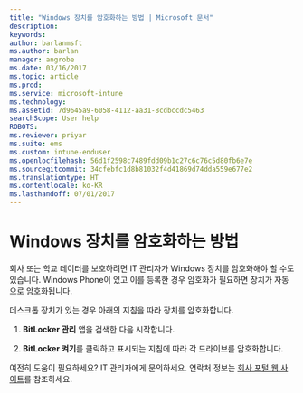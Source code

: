 ```yaml
---
title: "Windows 장치를 암호화하는 방법 | Microsoft 문서"
description: 
keywords: 
author: barlanmsft
ms.author: barlan
manager: angrobe
ms.date: 03/16/2017
ms.topic: article
ms.prod: 
ms.service: microsoft-intune
ms.technology: 
ms.assetid: 7d9645a9-6058-4112-aa31-8cdbccdc5463
searchScope: User help
ROBOTS: 
ms.reviewer: priyar
ms.suite: ems
ms.custom: intune-enduser
ms.openlocfilehash: 56d1f2598c7489fdd09b1c27c6c76c5d80fb6e7e
ms.sourcegitcommit: 34cfebfc1d8b81032f4d41869d74dda559e677e2
ms.translationtype: HT
ms.contentlocale: ko-KR
ms.lasthandoff: 07/01/2017
---
```

# <a name="how-to-encrypt-your-windows-device"></a>Windows 장치를 암호화하는 방법

회사 또는 학교 데이터를 보호하려면 IT 관리자가 Windows 장치를 암호화해야 할 수도 있습니다. Windows Phone이 있고 이를 등록한 경우 암호화가 필요하면 장치가 자동으로 암호화됩니다.

데스크톱 장치가 있는 경우 아래의 지침을 따라 장치를 암호화합니다.

1.  **BitLocker 관리** 앱을 검색한 다음 시작합니다.

2.  **BitLocker 켜기**를 클릭하고 표시되는 지침에 따라 각 드라이브를 암호화합니다.

여전히 도움이 필요하세요? IT 관리자에게 문의하세요. 연락처 정보는 [회사 포털 웹 사이트](http://portal.manage.microsoft.com)를 참조하세요.
